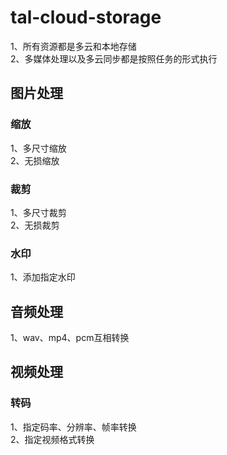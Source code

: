 # tal-cloud-storage
1、所有资源都是多云和本地存储<br />
2、多媒体处理以及多云同步都是按照任务的形式执行

## 图片处理
### 缩放
1、多尺寸缩放<br />
2、无损缩放

### 裁剪
1、多尺寸裁剪<br />
2、无损裁剪

### 水印
1、添加指定水印


## 音频处理
1、wav、mp4、pcm互相转换

## 视频处理
### 转码
1、指定码率、分辨率、帧率转换<br />
2、指定视频格式转换
